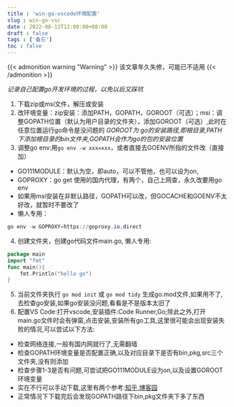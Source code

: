 ```yaml
---
title : 'win-go-vscode环境配置'
slug : win-go-vsc
date : 2022-08-13T12:00:00+08:00
draft : false
tags : ['备忘']
toc : false
---
```


{{< admonition warning "Warning" >}}
该文章年久失修，可能已不适用
{{< /admonition >}}

_记录自己配置go开发环境的过程，以免以后又踩坑_
1.  下载zip或msi文件，解压或安装 
2.  改环境变量：zip安装：添加PATH，GOPATH，GOROOT（可选）；msi：调整GOPATH位置（默认为用户目录的文件夹），添加GOROOT（可选）,此时在任意位置运行go命令是没问题的
_GOROOT为 go的安装路径,即根目录,PATH下添加根目录的bin文件夹,GOPATH会作为go的包的安装位置_ 
3.  调整go env:用`go env -w xxx=xxx`，或者直接去GOENV所指的文件改（直接加） 
   - GO111MODULE：默认为空，即auto，可以不管他，也可以设为on,
   - GOPROXY：go get 使用的国内代理，有两个，自己上网查，永久改要用go env
   - 如果用msi安装在非默认路径，GOPATH可以改，但GOCACHE和GOENV不太好改，就暂时不要改了
   - 懒人专用：
```powershell
go env -w GOPROXY=https://goproxy.io,direct
```

4.  创建文件夹，创建go代码文件main.go,
懒人专用:  
```go
package main
import "fmt"
func main(){
    fmt.Println("hello go")
}
```

5.  当前文件夹执行 `go mod init` 或 `go mod tidy` 生成go.mod文件,如果用不了,去检查go安装,如果go安装没问题,看看是不是版本太旧了 
6.  配置VS Code:打开vscode,安装插件:Code Runner,Go;除此之外,打开main.go文件时会有弹窗,点击安装,安装所有go工具,这里很可能会出现安装失败的情况,可以尝试以下方法: 
   - 检查网络连接,一般有国内网就行了,无需翻墙
   - 检查GOPATH环境变量是否配置正确,以及对应目录下是否有bin,pkg,src三个文件夹,没有则添加
   - 检查步骤1-3是否有问题,可尝试把GO111MODULE设为on,以及设置GOROOT环境变量
   - 实在不行可以手动下载,这里有两个参考:[知乎](https://zhuanlan.zhihu.com/p/56567884),[博客园](https://www.cnblogs.com/feiquan/p/11433461.html)
   - 正常情况下下载完后会发现GOPATH路径下bin,pkg文件夹下多了东西
